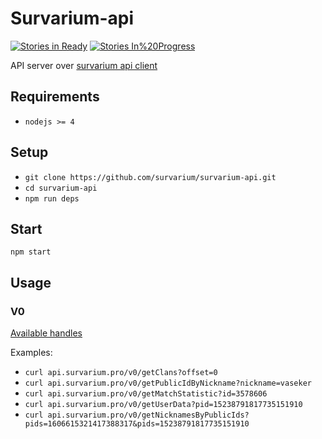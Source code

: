 # Survarium-api

[![Stories in Ready](https://badge.waffle.io/survarium/survarium-api.svg?label=ready&title=Ready)](http://waffle.io/survarium/survarium-api)
[![Stories In%20Progress](https://badge.waffle.io/survarium/survarium-api.svg?label=In%20Progress&title=In%20Progress)](http://waffle.io/survarium/survarium-api)

API server over [survarium api client](https://github.com/survarium/survarium-api-client)

## Requirements
* `nodejs >= 4`

## Setup
* `git clone https://github.com/survarium/survarium-api.git`
* `cd survarium-api`
* `npm run deps`

## Start
`npm start`

## Usage

### V0
[Available handles](http://survarium.github.io/survarium-api-client/docs/Api.html)

Examples:  

* `curl api.survarium.pro/v0/getClans?offset=0`
* `curl api.survarium.pro/v0/getPublicIdByNickname?nickname=vaseker`
* `curl api.survarium.pro/v0/getMatchStatistic?id=3578606`
* `curl api.survarium.pro/v0/getUserData?pid=15238791817735151910`
* `curl api.survarium.pro/v0/getNicknamesByPublicIds?pids=1606615321417388317&pids=15238791817735151910`

